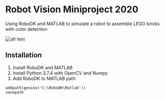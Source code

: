 # Robot Vision Miniproject 2020
Using RoboDK and MATLAB to simulate a robot to assemble LEGO bricks with color detection

![alt text](https://github.com/SolidGeek/RobotVisionMATLAB/blob/master/workstation.png?raw=true)

## Installation

1. Install RoboDK and MATLAB
2. Install Python 3.7.4 with OpenCV and Numpy
3. Add RoboDK to MATLAB path
```
addpath(geninv('C:\RoboDK\Matlab'))
savepath
```

   
